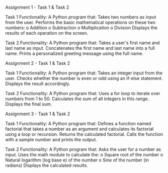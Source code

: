 Assignment 1 - Task 1 & Task 2

Task 1 Functionality: A Python program that:
Takes two numbers as input from the user.
Performs the basic mathematical operations on these two numbers: o Addition o Subtraction o Multiplication o Division
Displays the results of each operation on the screen.

Task 2 Functionality: A Python program that:
Takes a user's first name and last name as input.
Concatenates the first name and last name into a full name.
Prints a personalized greeting message using the full name.

Assignment 2 - Task 1 & Task 2

Task 1 Functionality: A Python program that:
Takes an integer input from the user.
Checks whether the number is even or odd using an if-else statement.
Displays the result accordingly.

Task 2 Functionality: A Python program that:
Uses a for loop to iterate over numbers from 1 to 50.
Calculates the sum of all integers in this range.
Displays the final sum.

Assignment 3 - Task 1 & Task 2

Task 1 Functionality: A Python program that:
Defines a function named factorial that takes a number as an argument and calculates its factorial using a loop or recursion.
Returns the calculated factorial.
Calls the function with a sample number and prints the output.

Task 2 Functionality: A Python program that:
Asks the user for a number as input.
Uses the math module to calculate the:
o   Square root of the number
o   Natural logarithm (log base e) of the number
o   Sine of the number (in radians)
Displays the calculated results.
